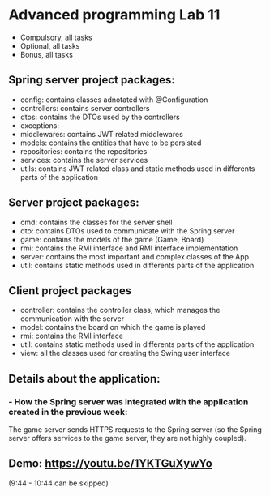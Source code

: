 
# Advanced programming Lab 11

- Compulsory, all tasks
- Optional, all tasks
- Bonus, all tasks

## Spring server project packages:

- config: contains classes adnotated with @Configuration
- controllers: contains server controllers
- dtos: contains the DTOs used by the controllers
- exceptions: -
- middlewares: contains JWT related middlewares
- models: contains the entities that have to be persisted
- repositories: contains the repositories
- services: contains the server services
- utils: contains JWT related class and static methods used in differents parts of the application

## Server project packages:

- cmd: contains the classes for the server shell
- dto: contains DTOs used to communicate with the Spring server
- game: contains the models of the game (Game, Board)
- rmi: contains the RMI interface and RMI interface implementation
- server: contains the most important and complex classes of the App
- util: contains static methods used in differents parts of the application

## Client project packages

- controller: contains the controller class, which manages the communication with the server
- model: contains the board on which the game is played
- rmi: contains the RMI interface
- util: contains static methods used in differents parts of the application
- view: all the classes used for creating the Swing user interface

## Details about the application:

### - How the Spring server was integrated with the application created in the previous week:

The game server sends HTTPS requests to the Spring server (so the Spring server offers services to the game server, they are not highly coupled).

## Demo: https://youtu.be/1YKTGuXywYo

(9:44 - 10:44 can be skipped)
